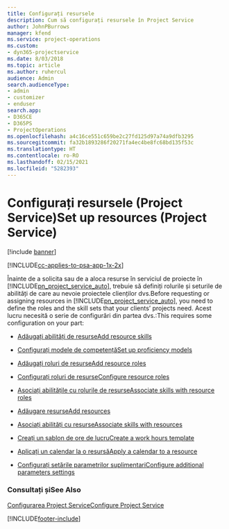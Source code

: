 ```yaml
---
title: Configurați resursele
description: Cum să configurați resursele în Project Service
author: JohnPBurrows
manager: kfend
ms.service: project-operations
ms.custom:
- dyn365-projectservice
ms.date: 8/03/2018
ms.topic: article
ms.author: ruhercul
audience: Admin
search.audienceType:
- admin
- customizer
- enduser
search.app:
- D365CE
- D365PS
- ProjectOperations
ms.openlocfilehash: a4c16ce551c659be2c27fd125d97a74a9dfb3295
ms.sourcegitcommit: fa32b1893286f20271fa4ec4be8fc68bd135f53c
ms.translationtype: HT
ms.contentlocale: ro-RO
ms.lasthandoff: 02/15/2021
ms.locfileid: "5282393"
---
```

# <a name="set-up-resources-project-service"></a><span data-ttu-id="12316-103">Configurați resursele (Project Service)</span><span class="sxs-lookup"><span data-stu-id="12316-103">Set up resources (Project Service)</span></span>

[!include [banner](../includes/psa-now-project-operations.md)]

[!INCLUDE[cc-applies-to-psa-app-1x-2x](../includes/cc-applies-to-psa-app-1x-2x.md)]

<span data-ttu-id="12316-104">Înainte de a solicita sau de a aloca resurse în serviciul de proiecte în [!INCLUDE[pn_project_service_auto](../includes/pn-project-service-auto.md)], trebuie să definiți rolurile și seturile de abilități de care au nevoie proiectele clienților dvs.</span><span class="sxs-lookup"><span data-stu-id="12316-104">Before requesting or assigning resources in [!INCLUDE[pn_project_service_auto](../includes/pn-project-service-auto.md)], you need to define the roles and the skill sets that your clients’ projects need.</span></span> <span data-ttu-id="12316-105">Acest lucru necesită o serie de configurări din partea dvs.:</span><span class="sxs-lookup"><span data-stu-id="12316-105">This requires some configuration on your part:</span></span>  
  
-   [<span data-ttu-id="12316-106">Adăugați abilități de resurse</span><span class="sxs-lookup"><span data-stu-id="12316-106">Add resource skills</span></span>](../psa/add-resource-skills.md)  
  
-   [<span data-ttu-id="12316-107">Configurați modele de competență</span><span class="sxs-lookup"><span data-stu-id="12316-107">Set up proficiency models</span></span>](../psa/set-up-proficiency-models.md)  
  
-   [<span data-ttu-id="12316-108">Adăugați roluri de resurse</span><span class="sxs-lookup"><span data-stu-id="12316-108">Add resource roles</span></span>](../psa/add-resource-roles.md)  
  
-   [<span data-ttu-id="12316-109">Configurați roluri de resurse</span><span class="sxs-lookup"><span data-stu-id="12316-109">Configure resource roles</span></span>](../psa/configure-resource-roles.md)  
  
-   [<span data-ttu-id="12316-110">Asociați abilitățile cu rolurile de resurse</span><span class="sxs-lookup"><span data-stu-id="12316-110">Associate skills with resource roles</span></span>](../psa/associate-skills-with-resource-roles.md)  
  
-   [<span data-ttu-id="12316-111">Adăugare resurse</span><span class="sxs-lookup"><span data-stu-id="12316-111">Add resources</span></span>](../psa/add-resources.md)  
  
-   [<span data-ttu-id="12316-112">Asociați abilități cu resurse</span><span class="sxs-lookup"><span data-stu-id="12316-112">Associate skills with resources</span></span>](../psa/associate-skills-with-resources.md)  
  
-   [<span data-ttu-id="12316-113">Creați un șablon de ore de lucru</span><span class="sxs-lookup"><span data-stu-id="12316-113">Create a work hours template</span></span>](../psa/create-work-hours-template.md)  
  
-   [<span data-ttu-id="12316-114">Aplicați un calendar la o resursă</span><span class="sxs-lookup"><span data-stu-id="12316-114">Apply a calendar to a resource</span></span>](../psa/apply-calendar-resource.md)  
  
-   [<span data-ttu-id="12316-115">Configurați setările parametrilor suplimentari</span><span class="sxs-lookup"><span data-stu-id="12316-115">Configure additional parameters settings</span></span>](../psa/configure-additional-parameters-settings.md)  
  
### <a name="see-also"></a><span data-ttu-id="12316-116">Consultați și</span><span class="sxs-lookup"><span data-stu-id="12316-116">See Also</span></span>  
 [<span data-ttu-id="12316-117">Configurarea Project Service</span><span class="sxs-lookup"><span data-stu-id="12316-117">Configure Project Service</span></span>](../psa/configure.md)


[!INCLUDE[footer-include](../includes/footer-banner.md)]